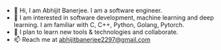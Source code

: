 - 👋 Hi, I am Abhijit Banerjee. I am a software engineer.
- 👀 I am interested in software development, machine learning and deep learning. I am familiar with C, C++, Python, Golang, Pytorch.
- 💞 I plan to learn new tools & technologies and collaborate. 
- 📫 Reach me at abhijitbanerjee2297@gmail.com

<!---
abhijit01729/abhijit01729 is a ✨ special ✨ repository because its `README.md` (this file) appears on your GitHub profile.
You can click the Preview link to take a look at your changes.
--->
